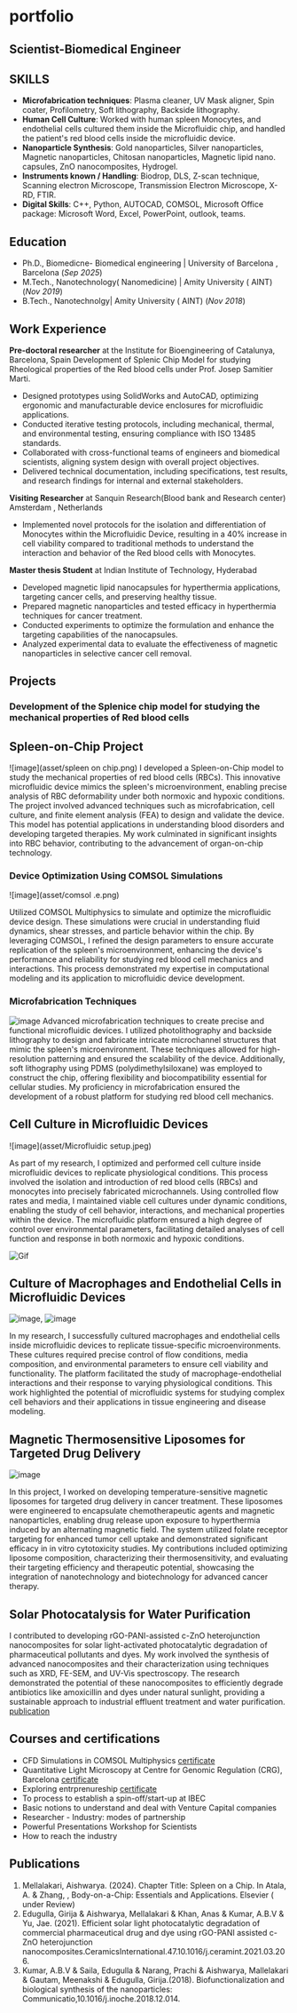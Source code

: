 # portfolio

## Scientist-Biomedical Engineer

## SKILLS
- **Microfabrication techniques**: Plasma cleaner, UV Mask aligner, Spin coater, Profilometry, Soft lithography, Backside lithography.
- **Human Cell Culture**: Worked with human spleen Monocytes, and endothelial cells cultured them inside the Microfluidic chip, and handled the patient's red blood cells inside the microfluidic device.
- **Nanoparticle Synthesis**: Gold nanoparticles, Silver nanoparticles, Magnetic nanoparticles, Chitosan nanoparticles, Magnetic lipid nano. capsules, ZnO nanocomposites, Hydrogel.
- **Instruments known / Handling**: Biodrop, DLS, Z-scan technique, Scanning electron Microscope, Transmission Electron Microscope, X-RD, FTIR.
- **Digital Skills**: C++, Python, AUTOCAD, COMSOL, Microsoft Office package: Microsoft Word, Excel, PowerPoint, outlook, teams.

## Education
- Ph.D., Biomedicne- Biomedical engineering | University of Barcelona , Barcelona (_Sep 2025_)    		
- M.Tech., Nanotechnology( Nanomedicine)	| Amity University ( AINT)  (_Nov 2019_)	 			        		
- B.Tech., Nanotechnolgy| Amity University ( AINT) (_Nov 2018_)

## Work Experience
**Pre-doctoral researcher** at the Institute for Bioengineering of Catalunya, Barcelona, Spain
Development of Splenic Chip Model for studying Rheological properties of the Red blood cells under Prof. Josep Samitier Marti.
- Designed prototypes using SolidWorks and AutoCAD, optimizing ergonomic and manufacturable device enclosures for microfluidic applications.
- Conducted iterative testing protocols, including mechanical, thermal, and environmental testing, ensuring compliance with ISO 13485 standards.
- Collaborated with cross-functional teams of engineers and biomedical scientists, aligning system design with overall project objectives.
- Delivered technical documentation, including specifications, test results, and research findings for internal and external stakeholders.

**Visiting Researcher** at Sanquin Research(Blood bank and Research center) Amsterdam , Netherlands 
- Implemented novel protocols for the isolation and differentiation of Monocytes within the Microfluidic Device, resulting in a 40% increase in cell viability compared to traditional methods to understand the interaction and behavior of the Red blood cells with Monocytes. 

**Master thesis Student** at Indian Institute of Technology, Hyderabad 
- Developed magnetic lipid nanocapsules for hyperthermia applications, targeting cancer cells, and preserving healthy tissue.
- Prepared magnetic nanoparticles and tested efficacy in hyperthermia techniques for cancer treatment.
- Conducted experiments to optimize the formulation and enhance the targeting capabilities of the nanocapsules.
- Analyzed experimental data to evaluate the effectiveness of magnetic nanoparticles in selective cancer cell removal.

## Projects
### Development of the Splenice chip model for studying the mechanical properties of Red blood cells 

## Spleen-on-Chip Project
![image](asset/spleen on chip.png)
I developed a Spleen-on-Chip model to study the mechanical properties of red blood cells (RBCs). This innovative microfluidic device mimics the spleen's microenvironment, enabling precise analysis of RBC deformability under both normoxic and hypoxic conditions. The project involved advanced techniques such as microfabrication, cell culture, and finite element analysis (FEA) to design and validate the device. This model has potential applications in understanding blood disorders and developing targeted therapies. My work culminated in significant insights into RBC behavior, contributing to the advancement of organ-on-chip technology.

### Device Optimization Using COMSOL Simulations

![image](asset/comsol .e.png)

Utilized COMSOL Multiphysics to simulate and optimize the microfluidic device design. These simulations were crucial in understanding fluid dynamics, shear stresses, and particle behavior within the chip. By leveraging COMSOL, I refined the design parameters to ensure accurate replication of the spleen's microenvironment, enhancing the device's performance and reliability for studying red blood cell mechanics and interactions. This process demonstrated my expertise in computational modeling and its application to microfluidic device development.

### Microfabrication Techniques
![image](asset/PDMS.jpg)
Advanced microfabrication techniques to create precise and functional microfluidic devices. I utilized photolithography and backside lithography to design and fabricate intricate microchannel structures that mimic the spleen's microenvironment. These techniques allowed for high-resolution patterning and ensured the scalability of the device. Additionally, soft lithography using PDMS (polydimethylsiloxane) was employed to construct the chip, offering flexibility and biocompatibility essential for cellular studies. My proficiency in microfabrication ensured the development of a robust platform for studying red blood cell mechanics.

## Cell Culture in Microfluidic Devices
![image](asset/Microfluidic setup.jpeg)

As part of my research, I optimized and performed cell culture inside microfluidic devices to replicate physiological conditions. This process involved the isolation and introduction of red blood cells (RBCs) and monocytes into precisely fabricated microchannels. Using controlled flow rates and media, I maintained viable cell cultures under dynamic conditions, enabling the study of cell behavior, interactions, and mechanical properties within the device. The microfluidic platform ensured a high degree of control over environmental parameters, facilitating detailed analyses of cell function and response in both normoxic and hypoxic conditions.

![Gif](asset/Amira_AishuÇ_0.1ul_20pª_1000fps_C001S0012.gif)

## Culture of Macrophages and Endothelial Cells in Microfluidic Devices

![image](asset/Slide2.png),       ![image](asset/Slide3.png)

In my research, I successfully cultured macrophages and endothelial cells inside microfluidic devices to replicate tissue-specific microenvironments. These cultures required precise control of flow conditions, media composition, and environmental parameters to ensure cell viability and functionality. The platform facilitated the study of macrophage-endothelial interactions and their response to varying physiological conditions. This work highlighted the potential of microfluidic systems for studying complex cell behaviors and their applications in tissue engineering and disease modeling.

## Magnetic Thermosensitive Liposomes for Targeted Drug Delivery

![image](asset/hyperthermia.jpg)

In this project, I worked on developing temperature-sensitive magnetic liposomes for targeted drug delivery in cancer treatment. These liposomes were engineered to encapsulate chemotherapeutic agents and magnetic nanoparticles, enabling drug release upon exposure to hyperthermia induced by an alternating magnetic field. The system utilized folate receptor targeting for enhanced tumor cell uptake and demonstrated significant efficacy in in vitro cytotoxicity studies. My contributions included optimizing liposome composition, characterizing their thermosensitivity, and evaluating their targeting efficiency and therapeutic potential, showcasing the integration of nanotechnology and biotechnology for advanced cancer therapy​.

 
## Solar Photocatalysis for Water Purification

I contributed to developing rGO-PANI-assisted c-ZnO heterojunction nanocomposites for solar light-activated photocatalytic degradation of pharmaceutical pollutants and dyes. My work involved the synthesis of advanced nanocomposites and their characterization using techniques such as XRD, FE-SEM, and UV-Vis spectroscopy. The research demonstrated the potential of these nanocomposites to efficiently degrade antibiotics like amoxicillin and dyes under natural sunlight, providing a sustainable approach to industrial effluent treatment and water purification.
 [publication](https://github.com/Amellalakari/portfolio/blob/4010c76d975134ca04ecea3658a8864436398373/asset/1-s2.0-S0272884221008956-main.pdf)

## Courses and certifications 
- CFD Simulations in COMSOL Multiphysics [certificate](https://github.com/Amellalakari/portfolio/blob/d68f1b1920c32e46c56d01ea71ccfcc6f80a52eb/asset/CFD%20Simulations%20in%20COMSOL%20Multiphysiscs.pdf)
- Quantitative Light Microscopy at Centre for Genomic Regulation (CRG), Barcelona  [certificate](https://github.com/Amellalakari/portfolio/blob/4010c76d975134ca04ecea3658a8864436398373/asset/CRG_certificate.pdf)
- Exploring entrprenureship [certificate](https://github.com/Amellalakari/portfolio/blob/4010c76d975134ca04ecea3658a8864436398373/asset/Exploring%20entrprenureship_cert.pdf)
-	To process to establish a spin-off/start-up at IBEC
-	Basic notions to understand and deal with Venture Capital companies 
-	Researcher - Industry: modes of partnership 
-	Powerful Presentations Workshop for Scientists 
-	How to reach the industry

## Publications
1. Mellalakari, Aishwarya. (2024). Chapter Title: Spleen on a Chip. In Atala, A. & Zhang, , Body-on-a-Chip: Essentials and Applications. Elsevier ( under Review)
2. Edugulla, Girija & Aishwarya, Mellalakari & Khan, Anas & Kumar, A.B.V & Yu, Jae. (2021). Efficient solar light photocatalytic degradation of commercial pharmaceutical drug and dye using rGO-PANI assisted c-ZnO heterojunction nanocomposites.CeramicsInternational.47.10.1016/j.ceramint.2021.03.206.
3. Kumar, A.B.V & Saila, Edugulla & Narang, Prachi & Aishwarya, Mallelakari & Gautam, Meenakshi & Edugulla, Girija.(2018). Biofunctionalization and biological synthesis of the nanoparticles: Communicatio,10.1016/j.inoche.2018.12.014.  
